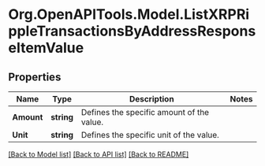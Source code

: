 # Org.OpenAPITools.Model.ListXRPRippleTransactionsByAddressResponseItemValue

## Properties

Name | Type | Description | Notes
------------ | ------------- | ------------- | -------------
**Amount** | **string** | Defines the specific amount of the value. | 
**Unit** | **string** | Defines the specific unit of the value. | 

[[Back to Model list]](../README.md#documentation-for-models) [[Back to API list]](../README.md#documentation-for-api-endpoints) [[Back to README]](../README.md)

